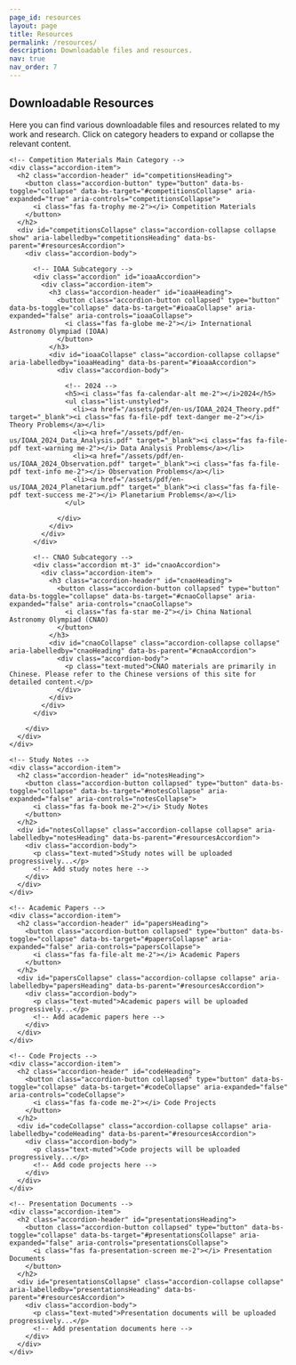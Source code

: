 ```yaml
---
page_id: resources
layout: page
title: Resources
permalink: /resources/
description: Downloadable files and resources.
nav: true
nav_order: 7
---
```


<!-- pages/resources.md -->
<div class="resources">
  <h2>Downloadable Resources</h2>
  
  <div class="row">
    <div class="col-md-12">
      <p>Here you can find various downloadable files and resources related to my work and research. Click on category headers to expand or collapse the relevant content.</p>
    </div>
  </div>

  <!-- Competition Materials -->
  <div class="accordion mt-4" id="resourcesAccordion">
    
    <!-- Competition Materials Main Category -->
    <div class="accordion-item">
      <h2 class="accordion-header" id="competitionsHeading">
        <button class="accordion-button" type="button" data-bs-toggle="collapse" data-bs-target="#competitionsCollapse" aria-expanded="true" aria-controls="competitionsCollapse">
          <i class="fas fa-trophy me-2"></i> Competition Materials
        </button>
      </h2>
      <div id="competitionsCollapse" class="accordion-collapse collapse show" aria-labelledby="competitionsHeading" data-bs-parent="#resourcesAccordion">
        <div class="accordion-body">
          
          <!-- IOAA Subcategory -->
          <div class="accordion" id="ioaaAccordion">
            <div class="accordion-item">
              <h3 class="accordion-header" id="ioaaHeading">
                <button class="accordion-button collapsed" type="button" data-bs-toggle="collapse" data-bs-target="#ioaaCollapse" aria-expanded="false" aria-controls="ioaaCollapse">
                  <i class="fas fa-globe me-2"></i> International Astronomy Olympiad (IOAA)
                </button>
              </h3>
              <div id="ioaaCollapse" class="accordion-collapse collapse" aria-labelledby="ioaaHeading" data-bs-parent="#ioaaAccordion">
                <div class="accordion-body">
                  
                  <!-- 2024 -->
                  <h5><i class="fas fa-calendar-alt me-2"></i>2024</h5>
                  <ul class="list-unstyled">
                    <li><a href="/assets/pdf/en-us/IOAA_2024_Theory.pdf" target="_blank"><i class="fas fa-file-pdf text-danger me-2"></i> Theory Problems</a></li>
                    <li><a href="/assets/pdf/en-us/IOAA_2024_Data_Analysis.pdf" target="_blank"><i class="fas fa-file-pdf text-warning me-2"></i> Data Analysis Problems</a></li>
                    <li><a href="/assets/pdf/en-us/IOAA_2024_Observation.pdf" target="_blank"><i class="fas fa-file-pdf text-info me-2"></i> Observation Problems</a></li>
                    <li><a href="/assets/pdf/en-us/IOAA_2024_Planetarium.pdf" target="_blank"><i class="fas fa-file-pdf text-success me-2"></i> Planetarium Problems</a></li>
                  </ul>
                  
                </div>
              </div>
            </div>
          </div>
          
          <!-- CNAO Subcategory -->
          <div class="accordion mt-3" id="cnaoAccordion">
            <div class="accordion-item">
              <h3 class="accordion-header" id="cnaoHeading">
                <button class="accordion-button collapsed" type="button" data-bs-toggle="collapse" data-bs-target="#cnaoCollapse" aria-expanded="false" aria-controls="cnaoCollapse">
                  <i class="fas fa-star me-2"></i> China National Astronomy Olympiad (CNAO)
                </button>
              </h3>
              <div id="cnaoCollapse" class="accordion-collapse collapse" aria-labelledby="cnaoHeading" data-bs-parent="#cnaoAccordion">
                <div class="accordion-body">
                  <p class="text-muted">CNAO materials are primarily in Chinese. Please refer to the Chinese versions of this site for detailed content.</p>
                </div>
              </div>
            </div>
          </div>
          
        </div>
      </div>
    </div>

    <!-- Study Notes -->
    <div class="accordion-item">
      <h2 class="accordion-header" id="notesHeading">
        <button class="accordion-button collapsed" type="button" data-bs-toggle="collapse" data-bs-target="#notesCollapse" aria-expanded="false" aria-controls="notesCollapse">
          <i class="fas fa-book me-2"></i> Study Notes
        </button>
      </h2>
      <div id="notesCollapse" class="accordion-collapse collapse" aria-labelledby="notesHeading" data-bs-parent="#resourcesAccordion">
        <div class="accordion-body">
          <p class="text-muted">Study notes will be uploaded progressively...</p>
          <!-- Add study notes here -->
        </div>
      </div>
    </div>

    <!-- Academic Papers -->
    <div class="accordion-item">
      <h2 class="accordion-header" id="papersHeading">
        <button class="accordion-button collapsed" type="button" data-bs-toggle="collapse" data-bs-target="#papersCollapse" aria-expanded="false" aria-controls="papersCollapse">
          <i class="fas fa-file-alt me-2"></i> Academic Papers
        </button>
      </h2>
      <div id="papersCollapse" class="accordion-collapse collapse" aria-labelledby="papersHeading" data-bs-parent="#resourcesAccordion">
        <div class="accordion-body">
          <p class="text-muted">Academic papers will be uploaded progressively...</p>
          <!-- Add academic papers here -->
        </div>
      </div>
    </div>

    <!-- Code Projects -->
    <div class="accordion-item">
      <h2 class="accordion-header" id="codeHeading">
        <button class="accordion-button collapsed" type="button" data-bs-toggle="collapse" data-bs-target="#codeCollapse" aria-expanded="false" aria-controls="codeCollapse">
          <i class="fas fa-code me-2"></i> Code Projects
        </button>
      </h2>
      <div id="codeCollapse" class="accordion-collapse collapse" aria-labelledby="codeHeading" data-bs-parent="#resourcesAccordion">
        <div class="accordion-body">
          <p class="text-muted">Code projects will be uploaded progressively...</p>
          <!-- Add code projects here -->
        </div>
      </div>
    </div>

    <!-- Presentation Documents -->
    <div class="accordion-item">
      <h2 class="accordion-header" id="presentationsHeading">
        <button class="accordion-button collapsed" type="button" data-bs-toggle="collapse" data-bs-target="#presentationsCollapse" aria-expanded="false" aria-controls="presentationsCollapse">
          <i class="fas fa-presentation-screen me-2"></i> Presentation Documents
        </button>
      </h2>
      <div id="presentationsCollapse" class="accordion-collapse collapse" aria-labelledby="presentationsHeading" data-bs-parent="#resourcesAccordion">
        <div class="accordion-body">
          <p class="text-muted">Presentation documents will be uploaded progressively...</p>
          <!-- Add presentation documents here -->
        </div>
      </div>
    </div>

  </div>
</div>

<style>
.accordion-button {
  font-weight: 500;
}
.accordion-button:not(.collapsed) {
  background-color: var(--global-bg-color);
  color: var(--global-text-color);
}
.list-unstyled a {
  text-decoration: none;
  padding: 0.25rem 0;
  display: inline-block;
}
.list-unstyled a:hover {
  text-decoration: underline;
}
</style>